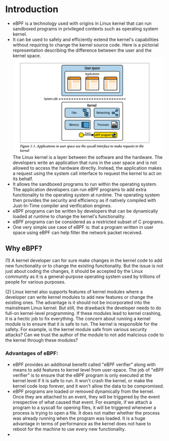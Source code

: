# Introduction 

- eBPF is a technology used with origins in Linux kernel that can run sandboxed programs in privileged contexts such as operating system kernel.
- It can be used to safely and efficiently extend the kernel's capabilities without requiring to change the kernel source code.
  Here is a pictorial representation describing the difference between the user and the kernel space. 
![user-kernel](https://github.com/swarnpriya/eBPF_notes/blob/main/images/user_kernel_syscall.png)
The Linux kernel is a layer between the software and the hardware. The developers write an application that runs in the user space and is not allowed to access the hardware directly. Instead, the application makes a request using the system call interface to request the kernel to act on its behalf.
- It allows the sandboxed programs to run within the operating system. The application developers can run eBPF programs to add extra functionality to the operating system at runtime.
  The operating system then provides the security and efficiency as if natively compiled with Just-In-Time compiler and verification engines. 
- eBPF programs can be written by developers that can be dynamically loaded at runtime to change the kernel's functionality.
- eBPF programs can be considered as a restricted subset of C programs.
- One very simple use case of eBPF is: that a program written in user space using eBPF can help filter the network packet received.
  
## Why eBPF? 
(1) A kernel developer can for sure make changes in the kernel code to add new functionality or to change the existing functionality. But the issue is not just about coding the changes, it should be accepted by the Linux community as it is a general-purpose operating system used by trillions of people for various purposes.

(2) Linux kernel also supports features of kernel modules where a developer can write kernel modules to add new features or change the existing ones. The advantage is it should not be incorporated into the mainstream Linux kernel. But still, the drawback the developer needs to do full-on kernel-level programming. If these modules lead to kernel crashing, it is a hectic job to fix everything. The concern about running a kernel module is to ensure that it is safe to run. The kernel is responsible for the safety. For example, is the kernel module safe from various security attacks? Can we trust the author of the module to not add malicious code to the kernel through these modules?

### Advantages of eBPF:
* eBPF provides an additional benefit called "eBPF verifier" along with means to add features to kernel level from user-space. The job of 
  "eBPF verifier" is to ensure that the eBPF program is only executed at the kernel level if it is safe to run. It won't crash the kernel, 
  or make the kernel code loop forever, and it won't allow the data to be compromised.
* eBPF programs are loaded or removed dynamically from the kernel. Once they are attached to an event, they will be triggered by the event 
  irrespective of what caused that event. For example, if we attach a program to a syscall for opening files, it will be triggered whenever
  a process is trying to open a file. It does not matter whether the process was already running when the program was loaded. It is a huge
  advantage in terms of performance as the kernel does not have to reboot for the machine to use every new functionality.
* 





